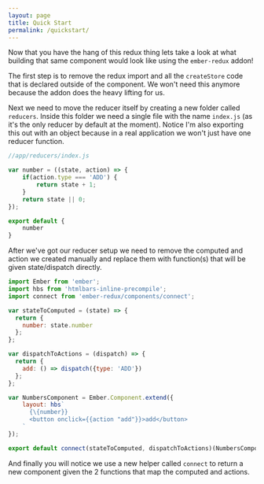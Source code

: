 ```yaml
---
layout: page
title: Quick Start
permalink: /quickstart/
---
```


Now that you have the hang of this redux thing lets take a look at what building that same component would look like using the `ember-redux` addon!

The first step is to remove the redux import and all the `createStore` code that is declared outside of the component. We won't need this anymore because the addon does the heavy lifting for us.

Next we need to move the reducer itself by creating a new folder called `reducers`. Inside this folder we need a single file with the name `index.js` (as it's the only reducer by default at the moment). Notice I'm also exporting this out with an object because in a real application we won't just have one reducer function.

```js
//app/reducers/index.js

var number = ((state, action) => {
    if(action.type === 'ADD') {
        return state + 1;
    }
    return state || 0;
});

export default {
    number
}
```

After we've got our reducer setup we need to remove the computed and action we created manually and replace them with function(s) that will be given state/dispatch directly.

```js
import Ember from 'ember';
import hbs from 'htmlbars-inline-precompile';
import connect from 'ember-redux/components/connect';

var stateToComputed = (state) => {
  return {
    number: state.number
  };
};

var dispatchToActions = (dispatch) => {
  return {
    add: () => dispatch({type: 'ADD'})
  };
};

var NumbersComponent = Ember.Component.extend({
    layout: hbs`
      {\{number}}
      <button onclick={{action "add"}}>add</button>
    `
});

export default connect(stateToComputed, dispatchToActions)(NumbersComponent);
```

And finally you will notice we use a new helper called `connect` to return a new component given the 2 functions that map the computed and actions.
